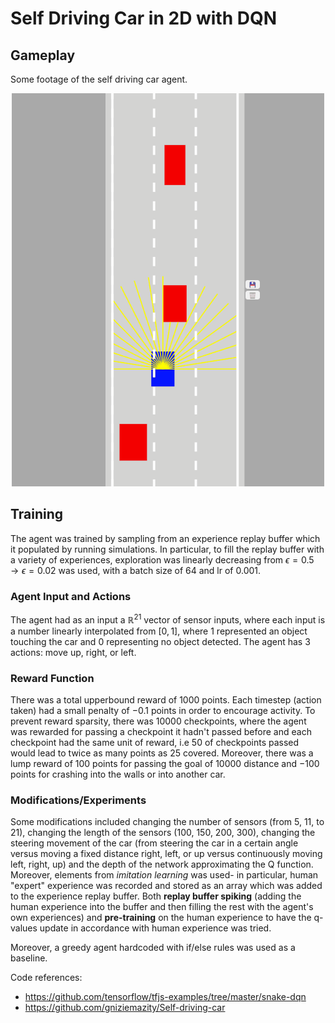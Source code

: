 # Self Driving Car in 2D with DQN

## Gameplay
Some footage of the self driving car agent.
<p align="center">
<img src="./gameplay.gif" width="500">
</p>

## Training
The agent was trained by sampling from an experience replay buffer which it populated by running simulations.
In particular, to fill the replay buffer with a variety of experiences, exploration was linearly decreasing from $\epsilon=0.5 \to \epsilon=0.02$ was used,
with a batch size of $64$ and lr of $0.001$. 

### Agent Input and Actions
The agent had as an input a $\mathbb{R}^{21}$ vector of sensor inputs, where each input is a number linearly interpolated from $[0,1]$, where $1$ represented an object touching the car and $0$ representing
no object detected. The agent has $3$ actions: move up, right, or left.   

### Reward Function
There was a total upperbound reward of $1000$ points. Each timestep (action taken) had a small penalty of $-0.1$ points in 
order to encourage activity. To prevent reward sparsity, there was $10000$ checkpoints, where the agent was rewarded for passing a checkpoint
it hadn't passed before and each checkpoint had the same unit of reward, i.e $50%$ of checkpoints passed would lead to
twice as many points as $25%$ covered. Moreover, there was a lump reward of $100$ points for passing the goal of $10000$ distance
and $-100$ points for crashing into the walls or into another car.

### Modifications/Experiments
Some modifications included changing the number of sensors (from 5, 11, to 21), changing the length of the sensors (100, 150, 200, 300), changing the 
steering movement of the car (from steering the car in a certain angle versus moving a fixed distance right, left, or up versus continuously moving left, right, up) and 
the depth of the network approximating the Q function. 
Moreover, elements from *imitation learning* was used- in particular, human "expert" experience was recorded and stored as an array
which was added to the experience replay buffer. Both **replay buffer spiking** (adding the human experience into the buffer and then filling the rest 
with the agent's own experiences) and **pre-training** on the human experience to have the q-values update in accordance with human experience was tried.

Moreover, a greedy agent hardcoded with if/else rules was used as a baseline.

Code references:
- https://github.com/tensorflow/tfjs-examples/tree/master/snake-dqn
- https://github.com/gniziemazity/Self-driving-car
